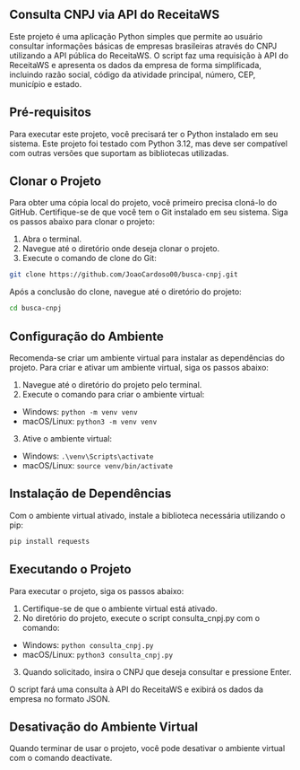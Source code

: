 ## Consulta CNPJ via API do ReceitaWS
Este projeto é uma aplicação Python simples que permite ao usuário consultar informações básicas de empresas brasileiras através do CNPJ utilizando a API pública do ReceitaWS. O script faz uma requisição à API do ReceitaWS e apresenta os dados da empresa de forma simplificada, incluindo razão social, código da atividade principal, número, CEP, município e estado.

## Pré-requisitos
Para executar este projeto, você precisará ter o Python instalado em seu sistema. Este projeto foi testado com Python 3.12, mas deve ser compatível com outras versões que suportam as bibliotecas utilizadas.

## Clonar o Projeto
Para obter uma cópia local do projeto, você primeiro precisa cloná-lo do GitHub. Certifique-se de que você tem o Git instalado em seu sistema. Siga os passos abaixo para clonar o projeto:

1. Abra o terminal.
2. Navegue até o diretório onde deseja clonar o projeto.
3. Execute o comando de clone do Git:

```bash
git clone https://github.com/JoaoCardoso00/busca-cnpj.git
```

Após a conclusão do clone, navegue até o diretório do projeto:

```bash
cd busca-cnpj
```

## Configuração do Ambiente
Recomenda-se criar um ambiente virtual para instalar as dependências do projeto. Para criar e ativar um ambiente virtual, siga os passos abaixo:

1. Navegue até o diretório do projeto pelo terminal.
2. Execute o comando para criar o ambiente virtual:
 - Windows: `python -m venv venv`
 - macOS/Linux: `python3 -m venv venv`
3. Ative o ambiente virtual:
- Windows: `.\venv\Scripts\activate`
- macOS/Linux: `source venv/bin/activate`
## Instalação de Dependências
Com o ambiente virtual ativado, instale a biblioteca necessária utilizando o pip:

```bash
pip install requests
```
## Executando o Projeto
Para executar o projeto, siga os passos abaixo:

1. Certifique-se de que o ambiente virtual está ativado.
2. No diretório do projeto, execute o script consulta_cnpj.py com o comando:
- Windows: `python consulta_cnpj.py`
- macOS/Linux: `python3 consulta_cnpj.py`
3. Quando solicitado, insira o CNPJ que deseja consultar e pressione Enter.

O script fará uma consulta à API do ReceitaWS e exibirá os dados da empresa no formato JSON.

## Desativação do Ambiente Virtual
Quando terminar de usar o projeto, você pode desativar o ambiente virtual com o comando deactivate.

